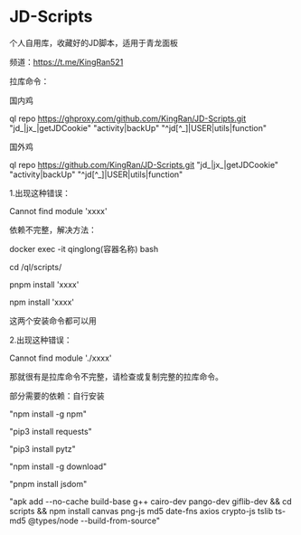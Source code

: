 # JD-Scripts
个人自用库，收藏好的JD脚本，适用于青龙面板

频道：https://t.me/KingRan521

拉库命令：

国内鸡 

ql repo https://ghproxy.com/github.com/KingRan/JD-Scripts.git "jd_|jx_|getJDCookie" "activity|backUp" "^jd[^_]|USER|utils|function" 

国外鸡 

ql repo https://github.com/KingRan/JD-Scripts.git "jd_|jx_|getJDCookie" "activity|backUp" "^jd[^_]|USER|utils|function" 

1.出现这种错误：

Cannot find module 'xxxx'

依赖不完整，解决方法：

docker exec -it qinglong(容器名称) bash

cd /ql/scripts/

pnpm install 'xxxx'

npm install 'xxxx'

这两个安装命令都可以用

2.出现这种错误：

Cannot find module './xxxx'

那就很有是拉库命令不完整，请检查或复制完整的拉库命令。

部分需要的依赖：自行安装

"npm install -g npm"

"pip3 install requests"

"pip3 install pytz"

"npm install -g download"

"pnpm install jsdom"

"apk add --no-cache build-base g++ cairo-dev pango-dev giflib-dev && cd scripts && npm install canvas png-js md5 date-fns axios crypto-js tslib ts-md5 @types/node --build-from-source"

